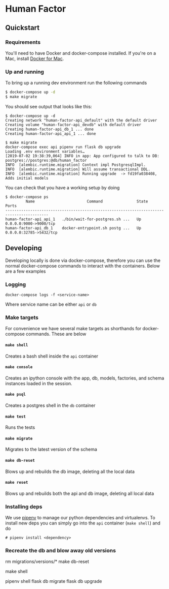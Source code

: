 # Human Factor


## Quickstart


### Requirements
You'll need to have Docker and docker-compose installed. If you're on a Mac, install [Docker for Mac](https://docs.docker.com/docker-for-mac/install/).


### Up and running
To bring up a running dev environment run the following commands

```bash
$ docker-compose up -d
$ make migrate
```

You should see output that looks like this:

```
$ docker-compose up -d
Creating network "human-factor-api_default" with the default driver
Creating volume "human-factor-api_devdb" with default driver
Creating human-factor-api_db_1 ... done
Creating human-factor-api_api_1 ... done

$ make migrate
docker-compose exec api pipenv run flask db upgrade
Loading .env environment variables…
[2019-07-02 19:38:39,064] INFO in app: App configured to talk to DB: postgres://postgres:@db/human_factor
INFO  [alembic.runtime.migration] Context impl PostgresqlImpl.
INFO  [alembic.runtime.migration] Will assume transactional DDL.
INFO  [alembic.runtime.migration] Running upgrade  -> fd19fa038408, Adds initial models
```

You can check that you have a working setup by doing

```
$ docker-compose ps
         Name                       Command               State            Ports
-----------------------------------------------------------------------------------------
human-factor-api_api_1   ./bin/wait-for-postgres.sh ...   Up      0.0.0.0:9000->9000/tcp
human-factor-api_db_1    docker-entrypoint.sh postg ...   Up      0.0.0.0:32785->5432/tcp
```

## Developing

Developing locally is done via docker-compose, therefore you can use the normal docker-compose commands to interact with the containers. Below are a few examples

### Logging

```
docker-compose logs -f <service-name>
```

Where service name can be either `api` or `db`

### Make targets

For convenience we have several make targets as shorthands for docker-compose commands. These are below

#### `make shell`

Creates a bash shell inside the `api` container

#### `make console`

Creates an ipython console with the app, db,  models, factories, and schema instances loaded in the session.

#### `make psql`

Creates a postgres shell in the `db` container

#### `make test`

Runs the tests

#### `make migrate`

Migrates to the latest version of the schema

#### `make db-reset`

Blows up and rebuilds the db image, deleting all the local data

#### `make reset`

Blows up and rebuilds both the api and db image, deleting all local data

### Installing deps

We use [pipenv](https://github.com/pypa/pipenv) to manage our python dependencies and virtualenvs. To install new deps you can simply go into the `api` container (`make shell`) and do

```
# pipenv install <dependency>
```

### Recreate the db and blow away old versions
rm migrations/versions/*
make db-reset

make shell

pipenv shell
flask db migrate
flask db upgrade
